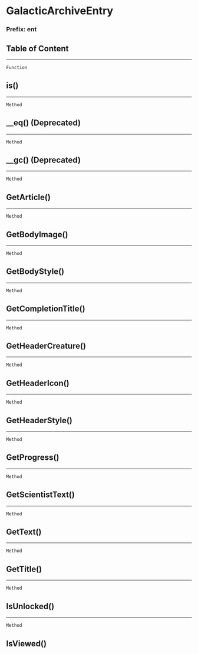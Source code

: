 GalacticArchiveEntry
====================

### Prefix: ent

Table of Content
---------------- 

<!-- toc -->

------------------------------------------------------------------------

`Function`

is()
----

------------------------------------------------------------------------

`Method`

\_\_eq() (Deprecated)
---------------------

------------------------------------------------------------------------

`Method`

\_\_gc() (Deprecated)
---------------------

------------------------------------------------------------------------

`Method`

GetArticle()
------------

------------------------------------------------------------------------

`Method`

GetBodyImage()
--------------

------------------------------------------------------------------------

`Method`

GetBodyStyle()
--------------

------------------------------------------------------------------------

`Method`

GetCompletionTitle()
--------------------

------------------------------------------------------------------------

`Method`

GetHeaderCreature()
-------------------

------------------------------------------------------------------------

`Method`

GetHeaderIcon()
---------------

------------------------------------------------------------------------

`Method`

GetHeaderStyle()
----------------

------------------------------------------------------------------------

`Method`

GetProgress()
-------------

------------------------------------------------------------------------

`Method`

GetScientistText()
------------------

------------------------------------------------------------------------

`Method`

GetText()
---------

------------------------------------------------------------------------

`Method`

GetTitle()
----------

------------------------------------------------------------------------

`Method`

IsUnlocked()
------------

------------------------------------------------------------------------

`Method`

IsViewed()
----------
